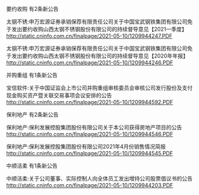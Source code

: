 要约收购 有2条新公告 

太钢不锈:申万宏源证券承销保荐有限责任公司关于中国宝武钢铁集团有限公司免于发出要约收购山西太钢不锈钢股份有限公司的持续督导意见【2021一季度】 http://static.cninfo.com.cn/finalpage/2021-05-10/1209944247.PDF 

太钢不锈:申万宏源证券承销保荐有限责任公司关于中国宝武钢铁集团有限公司免于发出要约收购山西太钢不锈钢股份有限公司的持续督导意见【2020年年报】 http://static.cninfo.com.cn/finalpage/2021-05-10/1209944246.PDF 

并购重组 有1条新公告 

宝信软件:关于中国证监会上市公司并购重组审核委员会审核公司发行股份及支付现金购买资产暨关联交易事项会议安排的公告 http://static.cninfo.com.cn/finalpage/2021-05-10/1209944592.PDF 

保利地产 有2条新公告 

保利地产:保利发展控股集团股份有限公司关于本公司获得房地产项目的公告 http://static.cninfo.com.cn/finalpage/2021-05-10/1209944546.PDF 

保利地产:保利发展控股集团股份有限公司2021年4月份销售情况简报 http://static.cninfo.com.cn/finalpage/2021-05-10/1209944545.PDF 

中顺洁柔 有1条新公告 

中顺洁柔:关于公司董事、实际控制人向全体员工发出增持公司股票倡议书的公告 http://static.cninfo.com.cn/finalpage/2021-05-10/1209944203.PDF 

